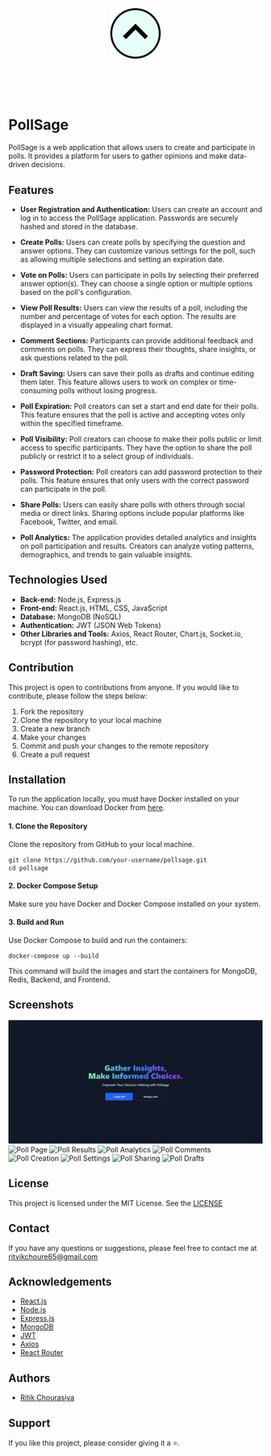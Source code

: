<h1 align="center">
	<br>
	<br>
	<img width="100" src="./quiz-react/public/logo.png" alt="PollSage">
	<br>
	<br>
	<br>
</h1>

# PollSage

PollSage is a web application that allows users to create and participate in polls. It provides a platform for users to gather opinions and make data-driven decisions.

## Features

- **User Registration and Authentication:** Users can create an account and log in to access the PollSage application. Passwords are securely hashed and stored in the database.
- **Create Polls:** Users can create polls by specifying the question and answer options. They can customize various settings for the poll, such as allowing multiple selections and setting an expiration date.
- **Vote on Polls:** Users can participate in polls by selecting their preferred answer option(s). They can choose a single option or multiple options based on the poll's configuration.
- **View Poll Results:** Users can view the results of a poll, including the number and percentage of votes for each option. The results are displayed in a visually appealing chart format.
- **Comment Sections:** Participants can provide additional feedback and comments on polls. They can express their thoughts, share insights, or ask questions related to the poll.

- **Draft Saving:** Users can save their polls as drafts and continue editing them later. This feature allows users to work on complex or time-consuming polls without losing progress.
- **Poll Expiration:** Poll creators can set a start and end date for their polls. This feature ensures that the poll is active and accepting votes only within the specified timeframe.
- **Poll Visibility:** Poll creators can choose to make their polls public or limit access to specific participants. They have the option to share the poll publicly or restrict it to a select group of individuals.
- **Password Protection:** Poll creators can add password protection to their polls. This feature ensures that only users with the correct password can participate in the poll.
- **Share Polls:** Users can easily share polls with others through social media or direct links. Sharing options include popular platforms like Facebook, Twitter, and email.
- **Poll Analytics:** The application provides detailed analytics and insights on poll participation and results. Creators can analyze voting patterns, demographics, and trends to gain valuable insights.

## Technologies Used

- **Back-end:** Node.js, Express.js
- **Front-end:** React.js, HTML, CSS, JavaScript
- **Database:** MongoDB (NoSQL)
- **Authentication:** JWT (JSON Web Tokens)
- **Other Libraries and Tools:** Axios, React Router, Chart.js, Socket.io, bcrypt (for password hashing), etc.

## Contribution

This project is open to contributions from anyone. If you would like to contribute, please follow the steps below:

1. Fork the repository
2. Clone the repository to your local machine
3. Create a new branch
4. Make your changes
5. Commit and push your changes to the remote repository
6. Create a pull request

## Installation

To run the application locally, you must have Docker installed on your machine. You can download Docker from [here](https://www.docker.com/).

#### 1. Clone the Repository

Clone the repository from GitHub to your local machine.

```
git clone https://github.com/your-username/pollsage.git
cd pollsage
```

#### 2. Docker Compose Setup

Make sure you have Docker and Docker Compose installed on your system.

#### 3. Build and Run

Use Docker Compose to build and run the containers:

```
docker-compose up --build
```

This command will build the images and start the containers for MongoDB, Redis, Backend, and Frontend.

## Screenshots

![Home Page](./screenshots/home.png)
![Poll Page](https://user-images.githubusercontent.com/54600664/132952422-4b5b8b0a-0b0a-4b0a-8b0a-9b0a0b0a0b0a.png)
![Poll Results](https://user-images.githubusercontent.com/54600664/132952423-4b5b8b0a-0b0a-4b0a-8b0a-9b0a0b0a0b0a.png)
![Poll Analytics](https://user-images.githubusercontent.com/54600664/132952424-4b5b8b0a-0b0a-4b0a-8b0a-9b0a0b0a0b0a.png)
![Poll Comments](https://user-images.githubusercontent.com/54600664/132952425-4b5b8b0a-0b0a-4b0a-8b0a-9b0a0b0a0b0a.png)
![Poll Creation](https://user-images.githubusercontent.com/54600664/132952426-4b5b8b0a-0b0a-4b0a-8b0a-9b0a0b0a0b0a.png)
![Poll Settings](https://user-images.githubusercontent.com/54600664/132952427-4b5b8b0a-0b0a-4b0a-8b0a-9b0a0b0a0b0a.png)
![Poll Sharing](https://user-images.githubusercontent.com/54600664/132952428-4b5b8b0a-0b0a-4b0a-8b0a-9b0a0b0a0b0a.png)
![Poll Drafts](https://user-images.githubusercontent.com/54600664/132952429-4b5b8b0a-0b0a-4b0a-8b0a-9b0a0b0a0b0a.png)

## License

This project is licensed under the MIT License. See the [LICENSE](https://github.com/theritikchoure/pollsage/blob/main/LICENSE)

## Contact

If you have any questions or suggestions, please feel free to contact me at [ritvikchoure65@gmail.com](mailto:ritvikchoure65@gmail.com)

## Acknowledgements

- [React.js](https://reactjs.org/)
- [Node.js](https://nodejs.org/en/)
- [Express.js](https://expressjs.com/)
- [MongoDB](https://www.mongodb.com/)
- [JWT](https://jwt.io/)
- [Axios](https://axios-http.com/)
- [React Router](https://reactrouter.com/)

## Authors

- [Ritik Chourasiya](https://github.com/theritikchoure)

## Support

If you like this project, please consider giving it a ⭐.
